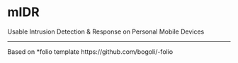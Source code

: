 # mIDR
Usable Intrusion Detection & Response on Personal Mobile Devices

<hr/>
Based on *folio template https://github.com/bogoli/-folio
